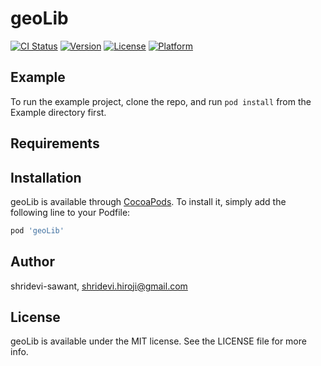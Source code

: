 # geoLib

[![CI Status](https://img.shields.io/travis/shridevi-sawant/geoLib.svg?style=flat)](https://travis-ci.org/shridevi-sawant/geoLib)
[![Version](https://img.shields.io/cocoapods/v/geoLib.svg?style=flat)](https://cocoapods.org/pods/geoLib)
[![License](https://img.shields.io/cocoapods/l/geoLib.svg?style=flat)](https://cocoapods.org/pods/geoLib)
[![Platform](https://img.shields.io/cocoapods/p/geoLib.svg?style=flat)](https://cocoapods.org/pods/geoLib)

## Example

To run the example project, clone the repo, and run `pod install` from the Example directory first.

## Requirements

## Installation

geoLib is available through [CocoaPods](https://cocoapods.org). To install
it, simply add the following line to your Podfile:

```ruby
pod 'geoLib'
```

## Author

shridevi-sawant, shridevi.hiroji@gmail.com

## License

geoLib is available under the MIT license. See the LICENSE file for more info.
